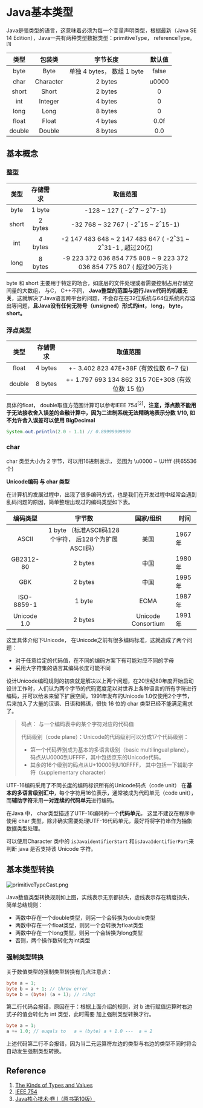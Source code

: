 # Java基本类型

Java是强类型的语言，这意味着必须为每一个变量声明类型，根据最新（Java SE 14 Edition），Java一共有两种类型数据类型：primitiveType， referenceType。<sup>[1]</sup>

|  类型  |  包装类   |          字节长度          | 默认值 |
| :----: | :-------: | :------------------------: | :----: |
|  byte  |   Byte    | 单独 4 bytes， 数组 1 byte | false  |
|  char  | Character |          2 bytes           | u0000  |
| short  |   Short   |          2 bytes           |   0    |
|  int   |  Integer  |          4 bytes           |   0    |
|  long  |   Long    |          8 bytes           |   0    |
| float  |   Float   |          4 bytes           |  0.0f  |
| double |  Double   |          8 bytes           |  0.0   |



## 基本概念

### 整型

| 类型  | 存储需求 |                           取值范围                           |
| :---: | :------: | :----------------------------------------------------------: |
| byte  |  1 byte  |       -128 ~ 127 ( -2<sup>^</sup>7 ~ 2<sup>^</sup>7-1)       |
| short | 2 bytes  |   -32 768 ~ 32 767 ( -2<sup>^</sup>15 ~ 2<sup>^</sup>15-1)   |
|  int  | 4 bytes  | -2 147 483 648 ~ 2 147 483 647 ( -2<sup>^</sup>31 ~ 2<sup>^</sup>31-1 , 超过20亿) |
| long  | 8 bytes  | -9 223 372 036 854 775 808 ~ 9 223 372 036 854 775 807  ( 超过90万兆 ) |

byte 和 short 主要用于特定的场合，如底层的文件处理或者需要控制占用存储空间量的大数组， 与C， C++不同， **Java整型的范围与运行Java代码的机器无关**，这就解决了Java语言跨平台的问题，不会存在在32位系统与64位系统内存溢出等问题，**且Java没有任何无符号（unsigned）形式的int， long， byte， short。**



### 浮点类型

|  类型  | 存储需求 |                     取值范围                      |
| :----: | :------: | :-----------------------------------------------: |
| float  | 4 bytes  |      +- 3.402 823 47E+38F (有效位数 6~7 位)       |
| double | 8 bytes  | +- 1.797 693 134 862 315 70E+308 (有效位数 15 位) |

具体的float， double取值方范围计算可以参考IEEE 754<sup>[2]</sup>，**注意，浮点数不能用于无法接收舍入误差的金融计算中，因为二进制系统无法精确地表示分数 1/10, 如不允许舍入误差可以使用** **BigDecimal**

```java
System.out.println(2.0 - 1.1) // 0.89999999999
```



### char

char 类型大小为 2 字节，可以用16进制表示， 范围为 \u0000 ~ \Uffff (共65536个)



**Unicode编码 与 char 类型**

在计算机的发展过程中，出现了很多编码方式，也是我们在开发过程中经常会遇到乱码问题的原因，简单整理出现过的编码类型如下表。

|  编码类型   |                         字节数                         |     国家/组织      | 时间   |
| :---------: | :----------------------------------------------------: | :----------------: | ------ |
|    ASCII    | 1 byte （标准ASCII码128个字符， 后128个为扩展ASCII码） |        美国        | 1967年 |
|  GB2312-80  |                        2 bytes                         |        中国        | 1980年 |
|     GBK     |                        2 bytes                         |        中国        | 1995年 |
| ISO-8859-1  |                         1 byte                         |        ECMA        | 1987年 |
| Unicode 1.0 |                        2 bytes                         | Unicode Consortium | 1991年 |

这里具体介绍下Unicode， 在Unicode之前有很多编码标准，这就造成了两个问题：

- 对于任意给定的代码值，在不同的编码方案下有可能对应不同的字母
- 采用大字符集的语言其编码长度可能不同

设计Unicode编码规则的初衷就是解决以上两个问题，在20世纪80年度开始启动设计工作时，人们认为两个字节的代码宽度足以对世界上各种语言的所有字符进行编码，并可以给未来留下扩展空间，1991年发布的Unicode 1.0仅使用2个字节， 后来加入了大量的汉语、日语和韩语，很快 16 位的 char 类型已经不能满足需求了。

> 码点： 与一个编码表中的某个字符对应的代码值
>
> 代码级别（code plane）：Unicode的代码级别可以分成17个代码级别：
>
> - 第一个代码界别成为基本的多语言级别（basic multilingual plane）， 码点从U0000到UFFFF，其中包括京东的Unicode代码。
> - 其余的16个级别的码点从U+10000到U10FFFF， 其中包括一下辅助字符（supplementary character）

UTF-16编码采用了不同长度的编码标识所有的Unicode码点（code unit） 在**基本的多语言级别汇中**，每个字符用16位表示，通常被成为代码单元（code unit），而**辅助字符**采用**一对连续的代码单元**进行编码。

在Java 中， char类型描述了UTF-16编码的一个**代码单元**， 这里不建议在程序中使用 char 类型，除非确实需要处理UTF-16代码单元，最好将将字符串作为抽象数据类型处理。

可以使用Character 类中的 `isJavaidentifierStart` 和`isJavaIdentifierPart`来判断 java 是否支持该 Unicode 字符。



## 基本类型转换

![primitiveTypeCast.png](https://blog-1300663127.cos.ap-shanghai.myqcloud.com/BackEnd_Notes/primitiveTypeCast.png)

Java数值类型转换规则如上图，实线表示无京都损失，虚线表示存在精度损失，简单总结规则：

- 两数中存在一个double类型，则另一个会转换为double类型
- 两数中存在一个float类型，则另一个会转换为float类型
- 两数中存在一个long类型，则另一个会转换为long类型
- 否则，两个操作数转化为int类型

### 强制类型转换

关于数值类型的强制类型转换有几点注意点：

```java
byte a = 1;
byte b = a + 1; // throw error
byte b = (byte) (a + 1); // rihgt
```

第二行代码会报错，原因在于：根据上面介绍的规则，对 b 进行赋值运算时右边式子的值会转化为 int 类型，此时需要 加上强制类型转换才行。

```java
byte a = 1;
a += 1.0; // euqals to   a = (byte) a + 1.0 ---  a = 2
```

上述代码第二行不会报错，因为当二元运算符左边的类型与右边的类型不同时将会自动发生强制类型转换。

## Reference

1. [The Kinds of Types and Values](https://docs.oracle.com/javase/specs/jls/se14/html/jls-4.html#jls-4.1)
2. [IEEE 754](https://www.h-schmidt.net/FloatConverter/IEEE754.html)
3. [Java核心技术·卷 I（原书第10版）](https://book.douban.com/subject/26880667/)
